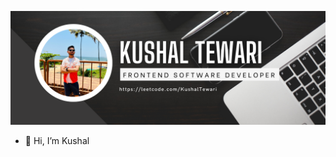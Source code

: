 ![logo](https://github.com/KushalTewari/KushalTewari/blob/main/2.png)
- 👋 Hi, I’m Kushal

<!---
Ktewari3c/Ktewari3c is a ✨ special ✨ repository because its `README.md` (this file) appears on your GitHub profile.
You can click the Preview link to take a look at your changes.
--->
